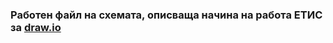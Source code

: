 ### Работен файл на схемата, описваща начина на работа ЕТИС за <a href="http://draw.io/">draw.io</a>
